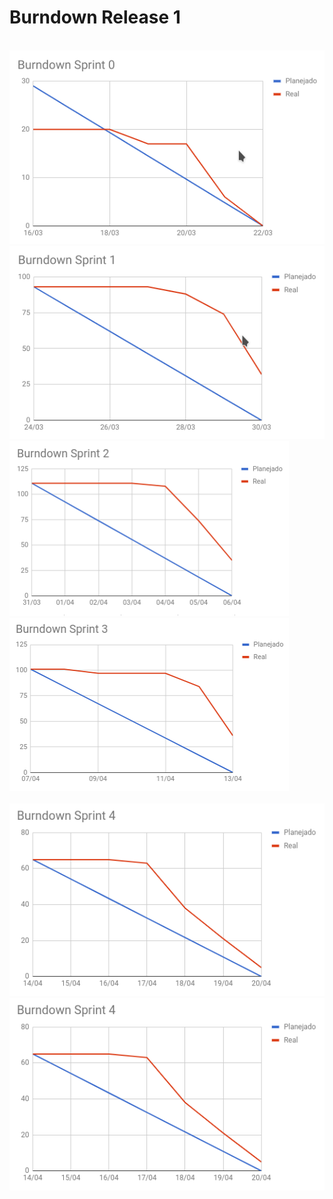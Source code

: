 # Burndown Release 1

<br />

<div class="container">
  <div class="row">
    <div class="col release-img">
        <img src="../../assets/imgs/burndown/Burndown-Sprint0.png" alt="...">
    </div>
    <div class="col release-img">
        <img src="../../assets/imgs/burndown/Burndown-Sprint1.png" alt="...">
    </div>
    </div>
    <div class="row">
    <div class="col-sm release-img">
      <img src="./../../assets/imgs/burndown/Burndown-Sprint2.png" alt="...">    
    </div>
    <div class="col-sm release-img">
      <img src="../../assets/imgs/burndown/Burndown-Sprint3.png" alt="...">
    </div>
    </div>
  <br />
  <div class="row">
    <div class="col-sm release-img">
        <img src="../../assets/imgs/burndown/Burndown-Sprint4.png" alt="...">
    </div>
    <div class="col-sm release-img">
      <img src="../../assets/imgs/burndown/Burndown-Sprint4.png" alt="...">    
    </div>
  </div>
  </div>
</div>


